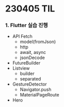 # 230405 TIL
### 1. Flutter 실습 진행
* API Fetch
    * model(fromJson)
    * http
    * await, async
    * jsonDecode
* FutureBuilder
* Listview
    * builder 
    * separated
* GestureDetector
    * Navigator.push
    * MaterialPageRoute
* Hero